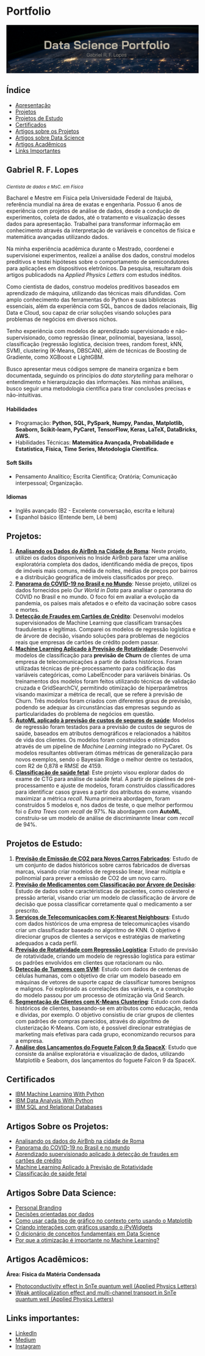 # Portfolio

<p align="center">
  <img src="capa_port.png" >
</p>

## Índice

- [Apresentação](https://github.com/gabrielrflopes/Data-Science-Portfolio/tree/main#gabriel-r-f-lopes)
- [Projetos](https://github.com/gabrielrflopes/Data-Science-Portfolio/tree/main#projetos)
- [Projetos de Estudo](https://github.com/gabrielrflopes/Data-Science-Portfolio/tree/main#projetos-de-estudo)
- [Certificados](https://github.com/gabrielrflopes/Data-Science-Portfolio/tree/main#certificados)
- [Artigos sobre os Projetos](https://github.com/gabrielrflopes/Data-Science-Portfolio/tree/main#artigos-sobre-os-projetos)
- [Artigos sobre Data Science](https://github.com/gabrielrflopes/Data-Science-Portfolio/tree/main#artigos-sobre-data-science)
- [Artigos Acadêmicos](https://github.com/gabrielrflopes/Data-Science-Portfolio/tree/main#artigos-acad%C3%AAmicos)
- [Links Importantes](https://github.com/gabrielrflopes/Data-Science-Portfolio/tree/main#links-importantes)

## Gabriel R. F. Lopes
<sub>*Cientista de dados e MsC. em Física*</sub>

Bacharel e Mestre em Física pela Universidade Federal de Itajubá, referência mundial na área de exatas e engenharia. Possuo 6 anos de experiência com projetos de análise de dados, desde a condução de experimentos, coleta de dados, até o tratamento e visualização desses dados para apresentação. Trabalhei para transformar informação em conhecimento através da interpretação de variáveis e conceitos de física e matemática avançadas utilizando dados.

Na minha experiência acadêmica durante o Mestrado, coordenei e supervisionei experimentos, realizei a análise dos dados, construí modelos preditivos e testei hipóteses sobre o comportamento de semicondutores para aplicações em dispositivos eletrônicos. Da pesquisa, resultaram dois artigos publicadods na *Applied Physics Letters* com estudos inéditos.

Como cientista de dados, construo modelos preditivos baseados em aprendizado de máquina, utilizando das técnicas mais difundidas. Com amplo conhecimento das ferramentas do Python e suas bibliotecas essenciais, além da experiência com SQL, bancos de dados relacionais, Big Data e Cloud, sou  capaz de criar soluções visando soluções para problemas de negócios em diversos nichos.

Tenho experiência com modelos de aprendizado supervisionado e não-supervisionado, como regressão (linear, polinomial, bayesiana, lasso), classificação (regressão logística, decision trees, random forest, kNN, SVM), clustering (K-Means, DBSCAN), além de técnicas de Boosting de Gradiente, como XGBoost e LightGBM.

Busco apresentar meus códigos sempre de maneira organiza e bem documentada, seguindo os princípios do _data storytelling_ para melhorar o entendimento e hierarquização das informações. Nas minhas análises, busco seguir uma metodologia científica para tirar conclusões precisas e não-intuitivas.

#### Habilidades 

- Programação: **Python, SQL, PySpark, Numpy, Pandas, Matplotlib, Seaborn, Scikit-learn, PyCaret, TensorFlow, Keras, LaTeX, DataBricks, AWS.**
- Habilidades Técnicas: **Matemática Avançada, Probabilidade e Estatística, Física, Time Series, Metodologia Científica.**

#### Soft Skills 

- Pensamento Analítico; Escrita Científica; Oratória; Comunicação interpessoal; Organização.

#### Idiomas

- Inglês avançado (B2 - Excelente conversação, escrita e leitura)
- Espanhol básico (Entende bem, Lê bem)

## Projetos:

1. [**Analisando os Dados do AirBnb na Cidade de Roma**](https://github.com/gabrielrflopes/Rome_Airbnb_Data_Analysis): Neste projeto, utilizei os dados disponíveis no Inside AirBnb para fazer uma análise exploratória completa dos dados, identificando média de preços, tipos de imóveis mais comuns, média de noites, médias de preços por bairros e a distribuição geográfica de imóveis classificados por preço.
2. [**Panorama do COVID-19 no Brasil e no Mundo**](https://github.com/gabrielrflopes/covid_project): Nesse projeto, utilizei os dados fornecidos pelo *Our World in Data* para analisar o panorama do COVID no Brasil e no mundo. O foco foi em avaliar a evolução da pandemia, os países mais afetados e o efeito da vacinação sobre casos e mortes.
3. [**Detecção de Fraudes em Cartões de Crédito**](https://github.com/gabrielrflopes/credit_card_fraud_detection): Desenvolvi modelos supervisionados de Machine Learning que classificam transações fraudulentas e legítimas. Comparei os modelos de regressão logística e de árvore de decisão, visando soluções para problemas de negócios reais que empresas de cartões de crédito podem passar.
4. [**Machine Learning Aplicado à Previsão de Rotatividade**](https://github.com/gabrielrflopes/Churn_Prediction): Desenvolvi modelos de classificação para **previsão de Churn** de clientes  de uma empresa de telecomunicações a partir de dados históricos. Foram utilizadas técnicas de pré-processamento para codificação das variáveis categóricas, como LabelEncoder para variáveis binárias. Os treinamentos dos modelos foram feitos utilizando técnicas de validação cruzada e GridSearchCV, permitindo otimização de hiperparâmetros visando maximizar a métrica de recall, que se refere à previsão de Churn. Três modelos foram criados com diferentes graus de previsão, podendo se adequar às circunstâncias das empresas segundo as particularidades do problema de negócios em questão.
5. [**AutoML aplicado à previsão de custos de seguros de saúde**](https://github.com/gabrielrflopes/Health_Insurance_Prediction): Modelos de regressão foram testados para a previsão de custos de seguros de saúde, baseados em atributos demográficos e relacionados a hábitos de vida dos clientes. Os modelos foram construídos e otimizados através de um pipeline de _Machine Learning_ integrado no PyCaret. Os modelos resultantes obtiveram ótimas métricas de generalização para novos exemplos, sendo o Bayesian Ridge o melhor dentre os testados, com R2 de 0,878 e RMSE de 4159.
6. [**Classificação de saúde fetal**](https://github.com/gabrielrflopes/Fetal_Health_Classification): Este projeto visou explorar dados do exame de CTG para análise de saúde fetal. A partir de pipelines de pré-processamento e ajuste de modelos, foram construídos classificadores para identificar casos graves a partir dos atributos do exame, visando maximizar a métrica *recall*. Numa primeira abordagem, foram construídos 5 modelos e, nos dados de teste, o que melhor performou foi o *Extra Trees* com *recall* de 97%. Na abordagem com **AutoML**, construiu-se um modelo de análise de discriminannte linear com *recall* de 94%.

## Projetos de Estudo:

1. [**Previsão de Emissão de CO2 para Novos Carros Fabricados**](https://github.com/gabrielrflopes/Estudos/blob/main/Notebooks/IBM_ML0101EN_CO2_Prediction.ipynb): Estudo de um conjunto de dados históricos sobre carros fabricados de diversas marcas, visando criar modelos de regressão linear, linear múltipla e polinomial para prever a emissão de CO2 de um novo carro.
2. [**Previsão de Medicamentos com Classificação por Árvore de Decisão**](https://github.com/gabrielrflopes/Estudos/blob/main/Notebooks/IBM_ML0101EN_Decision_Tree_Drug_Classification.ipynb): Estudo de dados sobre caractéristicas de pacientes, como colesterol e pressão arterial, visando criar um modelo de classificação de árvore de decisão que possa classificar corretamente qual o medicamento a ser prescrito.
3. [**Serviços de Telecomunicações com K-Nearest Neighbours**](https://github.com/gabrielrflopes/Estudos/blob/main/Notebooks/IBM_ML0101EN_KNN_Classification_Telecom_Services.ipynb): Estudo com dados históricos de uma empresa de telecomunicações visando criar um classificador baseado no algoritmo de KNN. O objetivo é direcionar grupos de clientes a serviços e estratégias de marketing adequados a cada perfil.
4. [**Previsão de Rotatividade com Regressão Logística**](https://github.com/gabrielrflopes/Estudos/blob/main/Notebooks/IBM_ML0101EN_Logistic_Regression_Churn_Prediction.ipynb): Estudo de previsão de rotatividade, criando um modelo de regressão logística para estimar os padrões envolvidos em clientes que rotacionam ou não.
5. [**Detecção de Tumores com SVM**](https://github.com/gabrielrflopes/Estudos/blob/main/Notebooks/IBM_ML0101EN_Tumour_Detection_with_SVM.ipynb): Estudo com dados de centenas de células humanas, com o objetivo de criar um modelo baseado em máquinas de vetores de suporte capaz de classificar tumores benignos e malignos. Foi explorado as correlações das variáveis, e a construção do modelo passou por um processo de otimização via Grid Search.
6. [**Segmentação de Clientes com K-Means Clustering**](https://github.com/gabrielrflopes/Estudos/blob/main/Notebooks/IBM_ML0101EN_Segmenta%C3%A7%C3%A3o_de_Clientes_com_K_Means.ipynb): Estudo com dados históricos de clientes, baseando-se em atributos como educação, renda e dívidas, por exemplo. O objetivo consistiu de criar grupos de clientes com padrões de compras parecidos, através do algorítmo de clusterização K-Means. Com isto, é possível direcionar estratégias de marketing mais efetivas para cada grupo, economizando recursos para a empresa.
7. [**Análise dos Lançamentos do Foguete Falcon 9 da SpaceX**](https://github.com/gabrielrflopes/Estudos/blob/main/Notebooks/2_SpaceX_Falcon9_Launches_Data.ipynb): Estudo que consiste da análise exploratória e visualização de dados, utilizando Matplotlib e Seaborn, dos lançamentos do foguete Falcon 9 da SpaceX.

## Certificados

- [IBM Machine Learning With Python](https://www.credly.com/badges/486f31f9-bf09-4757-b283-ca6468ef7f85/public_url)
- [IBM Data Analysis With Python](https://www.credly.com/badges/4ff462e1-6834-4a6b-856e-03e7b0047c7d/linked_in_profile)
- [IBM SQL and Relational Databases](https://courses.cognitiveclass.ai/certificates/dd8369f75490408db92608d9f2476678)
   
## Artigos Sobre os Projetos:

* [Analisando os dados do AirBnb na cidade de Roma](https://grflopes.medium.com/analisando-os-dados-do-airbnb-na-cidade-de-roma-4ee6af13bbdc) 
* [Panorama do COVID-19 no Brasil e no mundo](https://medium.com/@grflopes/panorama-do-covid-19-no-brasil-e-no-mundo-a67cfb94af5f)
* [Aprendizado supervisionado aplicado à detecção de fraudes em cartões de crédito](https://grflopes.medium.com/aprendizado-supervisionado-aplicado-%C3%A0-detec%C3%A7%C3%A3o-de-fraudes-em-cart%C3%B5es-de-cr%C3%A9dito-d74501220ec2)
* [Machine Learning Aplicado à Previsão de Rotatividade](https://medium.com/@grflopes/machine-learning-aplicado-à-previsão-de-rotatividade-de-clientes-1d29c491ed3a)
* [Classificação de saúde fetal](https://grflopes.medium.com/machine-learning-aplicado-ao-diagnóstico-de-saúde-fetal-d470b4e321c1)

## Artigos Sobre Data Science:

* [Personal Branding](https://www.linkedin.com/pulse/urg%25C3%25AAncia-de-causar-uma-boa-impress%25C3%25A3o-gabriel-ribeiro-ferreira-lopes/?trackingId=EjBT1icNTLeqkPLBvieGOQ%3D%3D)
* [Decisões orientadas por dados](https://www.linkedin.com/pulse/alguns-fatos-incontest%C3%A1veis-sobre-decis%C3%A3o-orientada-gabriel/)
* [Como usar cada tipo de gráfico no contexto certo usando o Matplotlib](https://grflopes.medium.com/como-usar-cada-tipo-de-gr%C3%A1fico-no-contexto-certo-usando-o-matplotlib-c640bbcdfe79)
* [Criando interações com gráficos usando o iPyWidgets](https://medium.com/@grflopes/criando-intera%C3%A7%C3%B5es-com-gr%C3%A1ficos-usando-o-ipywidgets-49a83dad43ec)
* [O dicionário de conceitos fundamentais em Data Science](https://grflopes.medium.com/o-dicionário-de-conceitos-fundamentais-em-data-science-c818b04e3a2b)
* [Por que a otimização é importante no Machine Learning?](https://medium.com/@grflopes/por-que-a-otimiza%C3%A7%C3%A3o-%C3%A9-importante-no-machine-learning-53cd4ace03f)

## Artigos Acadêmicos:

**Área: Física da Matéria Condensada**

* [Photoconductivity effect in SnTe quantum well (Applied Physics Letters)](https://pubs.aip.org/aip/apl/article/119/3/032104/41763/Photoconductivity-effect-in-SnTe-quantum-well)
* [Weak antilocalization effect and multi-channel transport in SnTe quantum well (Applied Physics Letters)](https://pubs.aip.org/aip/apl/article/120/20/203102/2833593/Weak-antilocalization-effect-and-multi-channel)

## Links importantes:

* [LinkedIn](https://www.linkedin.com/in/gabrielrflopes/)
* [Medium](https://medium.com/@grflopes)
* [Instagram](https://www.instagram.com/gabrielr.lopes/)

